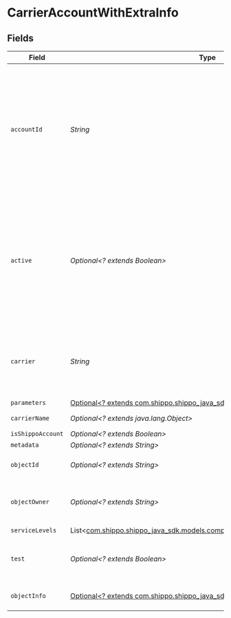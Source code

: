 # CarrierAccountWithExtraInfo


## Fields

| Field                                                                                                                                                                                                                                                                           | Type                                                                                                                                                                                                                                                                            | Required                                                                                                                                                                                                                                                                        | Description                                                                                                                                                                                                                                                                     | Example                                                                                                                                                                                                                                                                         |
| ------------------------------------------------------------------------------------------------------------------------------------------------------------------------------------------------------------------------------------------------------------------------------- | ------------------------------------------------------------------------------------------------------------------------------------------------------------------------------------------------------------------------------------------------------------------------------- | ------------------------------------------------------------------------------------------------------------------------------------------------------------------------------------------------------------------------------------------------------------------------------- | ------------------------------------------------------------------------------------------------------------------------------------------------------------------------------------------------------------------------------------------------------------------------------- | ------------------------------------------------------------------------------------------------------------------------------------------------------------------------------------------------------------------------------------------------------------------------------- |
| `accountId`                                                                                                                                                                                                                                                                     | *String*                                                                                                                                                                                                                                                                        | :heavy_check_mark:                                                                                                                                                                                                                                                              | Unique identifier of the account. Please check the <a href="https://docs.goshippo.com/docs/carriers/carrieraccounts/">carrier accounts tutorial</a> <br/>page for the `account_id` per carrier.<br> <br/>To protect account information, this field will be masked in any API response. | ****                                                                                                                                                                                                                                                                            |
| `active`                                                                                                                                                                                                                                                                        | *Optional<? extends Boolean>*                                                                                                                                                                                                                                                   | :heavy_minus_sign:                                                                                                                                                                                                                                                              | Determines whether the account is active. When creating a shipment, if no `carrier_accounts` are explicitly <br/>passed Shippo will query all carrier accounts that have this field set. By default, this is set to True.                                                       |                                                                                                                                                                                                                                                                                 |
| `carrier`                                                                                                                                                                                                                                                                       | *String*                                                                                                                                                                                                                                                                        | :heavy_check_mark:                                                                                                                                                                                                                                                              | Carrier token, see <a href="#tag/Carriers">Carriers</a><br><br/>Please check the <a href="https://docs.goshippo.com/docs/carriers/carrieraccounts/">carrier accounts tutorial</a> page for all supported carriers.                                                              | usps                                                                                                                                                                                                                                                                            |
| `parameters`                                                                                                                                                                                                                                                                    | [Optional<? extends com.shippo.shippo_java_sdk.models.components.Parameters>](../../models/components/Parameters.md)                                                                                                                                                            | :heavy_minus_sign:                                                                                                                                                                                                                                                              | N/A                                                                                                                                                                                                                                                                             |                                                                                                                                                                                                                                                                                 |
| `carrierName`                                                                                                                                                                                                                                                                   | *Optional<? extends java.lang.Object>*                                                                                                                                                                                                                                          | :heavy_minus_sign:                                                                                                                                                                                                                                                              | Carrier name, see <a href="#tag/Carriers">Carriers</a><br>                                                                                                                                                                                                                      | USPS                                                                                                                                                                                                                                                                            |
| `isShippoAccount`                                                                                                                                                                                                                                                               | *Optional<? extends Boolean>*                                                                                                                                                                                                                                                   | :heavy_minus_sign:                                                                                                                                                                                                                                                              | N/A                                                                                                                                                                                                                                                                             | false                                                                                                                                                                                                                                                                           |
| `metadata`                                                                                                                                                                                                                                                                      | *Optional<? extends String>*                                                                                                                                                                                                                                                    | :heavy_minus_sign:                                                                                                                                                                                                                                                              | N/A                                                                                                                                                                                                                                                                             |                                                                                                                                                                                                                                                                                 |
| `objectId`                                                                                                                                                                                                                                                                      | *Optional<? extends String>*                                                                                                                                                                                                                                                    | :heavy_minus_sign:                                                                                                                                                                                                                                                              | Unique identifier of the carrier account object.                                                                                                                                                                                                                                | 6aa34d5f6865448fbb1ee93636e98999                                                                                                                                                                                                                                                |
| `objectOwner`                                                                                                                                                                                                                                                                   | *Optional<? extends String>*                                                                                                                                                                                                                                                    | :heavy_minus_sign:                                                                                                                                                                                                                                                              | Username of the user who created the carrier account object.                                                                                                                                                                                                                    | bob+22@gmail.com                                                                                                                                                                                                                                                                |
| `serviceLevels`                                                                                                                                                                                                                                                                 | List<[com.shippo.shippo_java_sdk.models.components.CarrierAccountServiceLevel](../../models/components/CarrierAccountServiceLevel.md)>                                                                                                                                          | :heavy_minus_sign:                                                                                                                                                                                                                                                              | N/A                                                                                                                                                                                                                                                                             |                                                                                                                                                                                                                                                                                 |
| `test`                                                                                                                                                                                                                                                                          | *Optional<? extends Boolean>*                                                                                                                                                                                                                                                   | :heavy_minus_sign:                                                                                                                                                                                                                                                              | Indicates whether the object has been created in test mode.                                                                                                                                                                                                                     | false                                                                                                                                                                                                                                                                           |
| `objectInfo`                                                                                                                                                                                                                                                                    | [Optional<? extends com.shippo.shippo_java_sdk.models.components.ObjectInfo>](../../models/components/ObjectInfo.md)                                                                                                                                                            | :heavy_minus_sign:                                                                                                                                                                                                                                                              | Holds internal state relevant to users.                                                                                                                                                                                                                                         |                                                                                                                                                                                                                                                                                 |